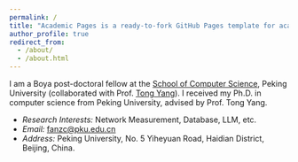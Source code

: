 ```yaml
---
permalink: /
title: "Academic Pages is a ready-to-fork GitHub Pages template for academic personal websites"
author_profile: true
redirect_from: 
  - /about/
  - /about.html
---
```


 I am a Boya post-doctoral fellow at the [School of Computer Science](https://cs.pku.edu.cn/), Peking University (collaborated with Prof. [Tong Yang](https://yangtonghome.github.io/)). I received my Ph.D. in computer science from Peking University, advised by Prof. Tong Yang.
- *Research Interests:* Network Measurement, Database, LLM, etc.
- *Email:* fanzc@pku.edu.cn
- *Address:* Peking University, No. 5 Yiheyuan Road, Haidian District, Beijing, China.
